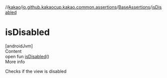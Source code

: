 //[kakao](../../../index.md)/[io.github.kakaocup.kakao.common.assertions](../index.md)/[BaseAssertions](index.md)/[isDisabled](is-disabled.md)



# isDisabled  
[androidJvm]  
Content  
open fun [isDisabled](is-disabled.md)()  
More info  


Checks if the view is disabled

  



